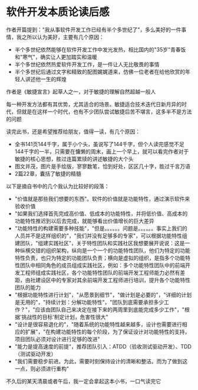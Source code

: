 # 软件开发本质论读后感
作者开篇提到："我从事软件开发工作已经有半个多世纪了"，多么美好的一件事情，我之所以认为美好，主要有几个原因：
- 半个多世纪依然能够在软件开发工作中发光发热，相比国内的"35岁"青春饭和"寒气"，确实让人更加踏实和温暖
- 半个多世纪依然热爱软件开发工作，是一件让人无比敬畏的事情
- 半个多世纪后通过文字和精致的配图娓娓道来，仿佛一位老者在给他欣赏的年轻人讲述他一生的辉煌

作者是《敏捷宣言》起草人之一，对于敏捷的理解自然超越一般人

每一种开发方法都有其优势，尤其适合的场景。敏捷适合技术迭代日新月异的时代，但就是在这样一个时代，也有不少团队尝试敏捷后苦不堪言，这多半不是方法的问题

读完此书，还是希望推荐给朋友，值得一读，有几个原因：
- 全书141页144千字，属于小个头，虽说写了144千字，但个人读完感觉不足144千字的一半，只需要在慵懒的周末，画上一个早上，就可以看完作者对于敏捷的核心思想，胜过连篇累牍的讲述敏捷的大个头
- 图文并茂，图片是手绘版，寥寥数笔，恰到好处，区区几十字，胜过千言万语
- 2篇22章，囊括了敏捷的精髓

以下是摘自书中的几个我认为比较好的段落：
- "价值就是那些我们想要的东西"。软件的价值就是功能特性，通过演示软件来验收价值
- "如果我们选择首先完成高价值、低成本的功能特性，并将低价值、高成本的功能特性推迟到以后去完成，就能够看出价值增长的巨大差异
- "功能特性的构建需要多种技能"，"但是。。。。。。问题是。。。。。。事实上我们的人员并不是这样组织的"，"我们并没有足够多的专家"，可以根据功能特性组建团队，"组建实践社区"，关于特性团队和实践社区我想要展开说说：这是一种纵横交错的组织架构，纵向是一个一个的功能特性团队，他们为特定的功能特性负责，也只为特定的功能团队负责；横向是虚拟的组织，是指多个功能特性团队中相同角色的成员组成实践社区，例如：多个功能特性团队中的前端开发工程师组成实践社区，各个功能特性团队的前端开发工程师能力必然有差距，由社建设区中的专家对其余前端开发工程师进行培训，提升各个功能特性团队的能力
- "根据功能特性进行计划"，"从愿景到细节"，"做计划是必要的"，"详细的计划是无用的"，"持续计划：分解功能特性"，"团队到底需要承担多少工作？"，"应该由团队自己来决定在接下来的两周里到底能完成多少工作"，"根据'挑战性的目标'制定计划，危害性很大"
- "设计是很容易退化的"，"随着系统的功能特性越来越多，设计也需要进行相应的扩展"，"在构建功能特性的每个阶段，为了保证设计对功能特性的支持，项目团队必须对设计进行足够的改进"
- "能力是提高速度的前提"，推荐团队引入：ATDD（验收测试驱动开发）、TDD（测试驱动开发）
- "我们需要稳步前进。为此，需要时刻保持设计的清晰和整洁。而为了做到这一点，则必须进行重构"

不久后的某天清晨或者午后，我一定会拿起这本小书，一口气读完它